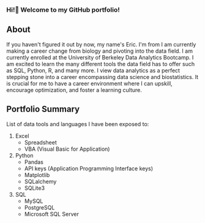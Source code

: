 ### Hi!👋 Welcome to my GitHub portfolio!

## About
If you haven't figured it out by now, my name's Eric. I'm from  I am currently making a career change from biology and pivoting into the data field. I am currently enrolled at the University of Berkeley Data Analytics Bootcamp. I am excited to learn the many different tools the data field has to offer such as SQL, Python, R, and many more. I view data analytics as a perfect stepping stone into a career encompassing data science and biostatistics. It is crucial for me to have a career environment where I can upskill, encourage optimization, and foster a learning culture.

## Portfolio Summary
List of data tools and languages I have been exposed to:
1. Excel
   * Spreadsheet
   * VBA (Visual Basic for Application)
1. Python
   * Pandas
   * API keys (Application Programming Interface keys)
   * Matplotlib
   * SQLalchemy
   * SQLite3
1. SQL
   * MySQL
   * PostgreSQL
   * Microsoft SQL Server

   



<!--
**ericfayhuynh/ericfayhuynh** is a ✨ _special_ ✨ repository because its `README.md` (this file) appears on your GitHub profile.

Here are some ideas to get you started:

- 🔭 I’m currently working on ...
- 🌱 I’m currently learning ...
- 👯 I’m looking to collaborate on ...
- 🤔 I’m looking for help with ...
- 💬 Ask me about ...
- 📫 How to reach me: ...
- 😄 Pronouns: ...
- ⚡ Fun fact: ...
-->
